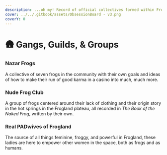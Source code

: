 ```yaml
---
description: ...oh my! Record of official collectives formed within Frogland.
cover: ../../.gitbook/assets/ObsessionBoard - v3.png
coverY: 0
---
```


# 🛖 Gangs, Guilds, & Groups

### Nazar Frogs

A collective of seven frogs in the community with their own goals and ideas of how to make their run of good karma in a casino into much, much more.&#x20;

### Nude Frog Club

A group of frogs centered around their lack of clothing and their origin story in the hot springs in the Frogland plateau, all recorded in _The Book of the Naked Frog_, written by their own.&#x20;

### Real PADwives of Frogland

The source of all things feminine, froggy, and powerful in Frogland, these ladies are here to empower other women in the space, both as frogs and as humans.&#x20;
